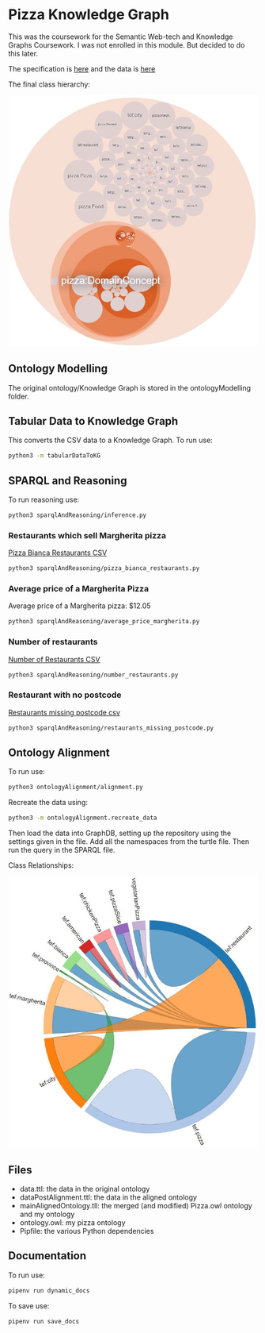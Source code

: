 # Pizza Knowledge Graph

This was the coursework for the Semantic Web-tech and Knowledge Graphs Coursework. I was not enrolled in this module. But decided to do this later.

The specification is [here](https://github.com/turing-knowledge-graphs/teaching/blob/main/city/2020-2021/INM713_Coursework.pdf) and the data is [here](https://www.kaggle.com/datasets/datafiniti/pizza-restaurants-and-the-pizza-they-sell?resource=download)

The final class hierarchy:

![Class Hierarchy](/images/ClassHierarchy.JPG)

## Ontology Modelling

The original ontology/Knowledge Graph is stored in the ontologyModelling folder.

## Tabular Data to Knowledge Graph

This converts the CSV data to a Knowledge Graph. To run use:

```bash
python3 -m tabularDataToKG
```

## SPARQL and Reasoning

To run reasoning use:

```bash
python3 sparqlAndReasoning/inference.py
```

### Restaurants which sell Margherita pizza

[Pizza Bianca Restaurants CSV](https://github.com/SL477/Pizza_KG/blob/main/sparqlAndReasoning/pizzaBiancaRestaurants.csv)

```bash
python3 sparqlAndReasoning/pizza_bianca_restaurants.py
```

### Average price of a Margherita Pizza

Average price of a Margherita pizza: $12.05

```bash
python3 sparqlAndReasoning/average_price_margherita.py
```

### Number of restaurants

[Number of Restaurants CSV](https://github.com/SL477/Pizza_KG/blob/main/sparqlAndReasoning/number_restaurants.csv)

```bash
python3 sparqlAndReasoning/number_restaurants.py
```

### Restaurant with no postcode

[Restaurants missing postcode csv](https://github.com/SL477/Pizza_KG/blob/main/sparqlAndReasoning/restaurants_missing_postcode.csv)

```bash
python3 sparqlAndReasoning/restaurants_missing_postcode.py
```

## Ontology Alignment

To run use:

```bash
python3 ontologyAlignment/alignment.py
```

Recreate the data using:

```bash
python3 -m ontologyAlignment.recreate_data
```

Then load the data into GraphDB, setting up the repository using the settings given in the file.
Add all the namespaces from the turtle file.
Then run the query in the SPARQL file.

Class Relationships:

![Class Relationships](https://github.com/SL477/Pizza_KG/blob/main/images/ClassRelationships.JPG)

## Files

- data.ttl: the data in the original ontology
- dataPostAlignment.ttl: the data in the aligned ontology
- mainAlignedOntology.tll: the merged (and modified) Pizza.owl ontology and my ontology
- ontology.owl: my pizza ontology
- Pipfile: the various Python dependencies

## Documentation

To run use:

```bash
pipenv run dynamic_docs
```

To save use:

```bash
pipenv run save_docs
```
